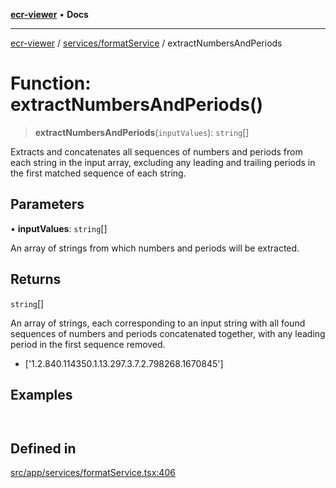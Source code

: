 [**ecr-viewer**](../../../README.md) • **Docs**

***

[ecr-viewer](../../../README.md) / [services/formatService](../README.md) / extractNumbersAndPeriods

# Function: extractNumbersAndPeriods()

> **extractNumbersAndPeriods**(`inputValues`): `string`[]

Extracts and concatenates all sequences of numbers and periods from each string in the input array,
excluding any leading and trailing periods in the first matched sequence of each string.

## Parameters

• **inputValues**: `string`[]

An array of strings from which numbers and periods will be extracted.

## Returns

`string`[]

An array of strings, each corresponding to an input string with all found sequences
of numbers and periods concatenated together, with any leading period in the first sequence removed.

- ['1.2.840.114350.1.13.297.3.7.2.798268.1670845']

## Examples

```ts

```

```ts

```

## Defined in

[src/app/services/formatService.tsx:406](https://github.com/CDCgov/phdi/blob/fa63a85e5b4651bdfc0d25ecc23a67e11fbcba18/containers/ecr-viewer/src/app/services/formatService.tsx#L406)
